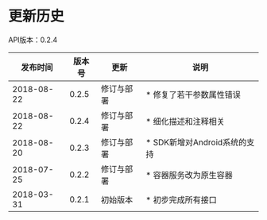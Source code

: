 # 更新历史 #
API版本：0.2.4

|发布时间|版本号|更新|说明|
|---|---|---|---|
|2018-08-22|0.2.5|修订与部署|* 修复了若干参数属性错误|
|2018-08-22|0.2.4|修订与部署|* 细化描述和注释相关|
|2018-08-20|0.2.3|修订与部署|* SDK新增对Android系统的支持|
|2018-07-25|0.2.2|修订与部署|* 容器服务改为原生容器|
|2018-03-31|0.2.1|初始版本|* 初步完成所有接口|
